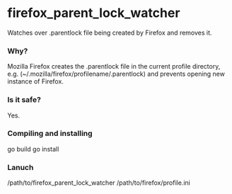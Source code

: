 # firefox_parent_lock_watcher
Watches over .parentlock file being created by Firefox and removes it.

### Why?
Mozilla Firefox creates the .parentlock file in the current profile directory, e.g. (~/.mozilla/firefox/profilename/.parentlock) and prevents opening new instance of Firefox.

### Is it safe?
Yes.

### Compiling and installing
go build
go install

### Lanuch
/path/to/firefox_parent_lock_watcher /path/to/firefox/profile.ini
